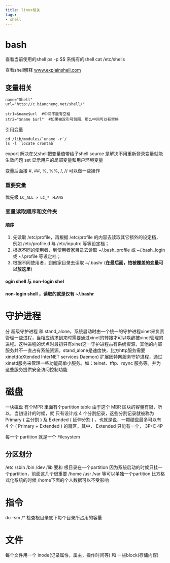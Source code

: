 ```yaml
---
title: linux相关
tags: 
- shell
---
```


# bash

查看当前使用的shell   ps -p $$
系统有的shell      cat /etc/shells

查看shell解释  www.explainshell.com

## 变量相关
```
name="Shell"
url="http://c.biancheng.net/shell/"

str1=$name$url  #中间不能有空格
str2="$name $url"  #如果被双引号包围，那么中间可以有空格
```
<!-- more -->

引用变量
```
cd /lib/modules/`uname -r`/
ls -l `locate crontab`

```

export 解决在父shell把变量值带给子shell
source 是解决不用重新登录变量就能生效问题 
set 显示用户的局部变量和用户环境变量


变量后面接 #, ##, %, %%, /, //   可以做一些操作

### 重要变量
优先级 ```LC_ALL > LC_* >LANG```

### 变量读取顺序和文件夹

#### 顺序
1. 先读取 /etc/profile，再根据 /etc/profile 的内容去读取其它额外的设定档， 例如 /etc/profile.d 与 /etc/inputrc 等等设定档； 
2. 根据不同的使用者，到使用者家目录去读取 ~/.bash_profile 或 ~/.bash_login 或 ~/.profile 等设定档；  
3. 根据不同使用者，到他家目录去读取 ~/.bashr (**在最后面，怕被覆盖的变量可以放这里**)

#### ogin shell 与 non-login shel
**non-login shell ，读取的就是仅有 ~/.bashr**

# 守护进程
分 超级守护进程 和 stand_alone，系统启动时由一个统一的守护进程xinet来负责管理一些进程，当相应请求到来时需要通过xinet的转接才可以唤醒被xinet管理的进程。这种进程的优点时最初只有xinet这一守护进程占有系统资源，其他的内部服务并不一直占有系统资源。stand_alone是速度快，比方http服务需要
xinetd(eXtended InterNET services Daemon) 扩展因特网服务守护进程，通过xinetd服务来管理一些功能简单小服务。如：telnet、tftp、rsync 服务等。并为这些服务提供安全访问控制功能

# 磁盘
一块磁盘  有个MPR  里面有个partition table
由于这个 MBR 区块的容量有限，所以，当初设计的时候，就 只有设计成 4 个分割纪录，这些分割记录就被称为 Primary ( 主分割 ) 及 Extended ( 延伸分割 ) ，也就是说，一颗硬盘最多可以有 4 个 ( Primary + Extended ) 的扇区，其中， Extended 只能有一个， 3P+E    4P

每一个 partition 就是一个 Filesystem

## 分区划分
/etc  /sbin  /bin /dev /lib  要和 根目录在一个partition   因为系统启动的时候只挂一个partition，前面这几个很重要
/home  /usr /var 等可以单独一个partition        比方格式化系统的时候 /home下面的个人数据可以不受影响

# 指令
du -sm /*  检查根目录底下每个目录所占用的容量

# 文件
每个文件用一个 inode(记录属性，属主，操作时间等) 和 一些block(存储内容)

